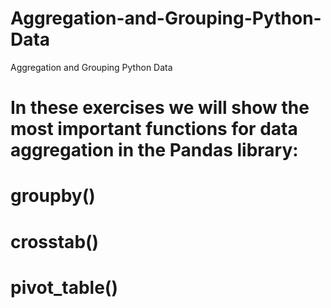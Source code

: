 # Aggregation-and-Grouping-Python-Data
Aggregation and Grouping Python Data

# In these exercises we will show the most important functions for data aggregation in the Pandas library:
# groupby()
# crosstab()
# pivot_table()
